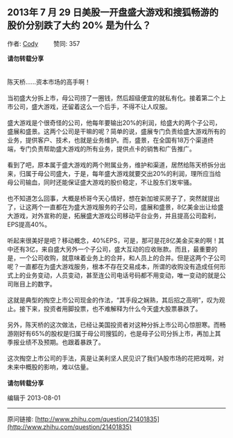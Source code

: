 ## 2013年 7 月 29 日美股一开盘盛大游戏和搜狐畅游的股价分别跌了大约 20% 是为什么？

作者: [Cody](http://www.zhihu.com/people/cody-16)&nbsp;&nbsp;&nbsp;&nbsp;&nbsp;&nbsp;&nbsp;&nbsp; 赞同: 357


<b>请勿转载分享</b><br><br><br>陈天桥......资本市场的高手啊！<br><br>当初盛大分拆上市，母公司捞了一圈钱，然后超级便宜的就私有化。接着第二个上市公司，盛大游戏，还留着这么一个后手，不得不让人叹服。<br><br>盛大游戏是个很奇怪的公司，他每年要输出20%的利润，给盛大的两个子公司，盛展和盛景。这两个公司是干嘛的呢？简单的说，盛展专门负责给盛大游戏所有的业务，提供客户、技术，也就是业务维护。而，盛景，在全国有18万个渠道终端，专门负责帮助盛大游戏的所有业务，提供点卡的销售和广告推广。<br><br>看到了吧，原本属于盛大游戏的两个附属业务，维护和渠道，居然给陈天桥拆分出来，归属于母公司盛大，于是，每年盛大游戏就要交出20%的利润，理所应当给母公司输血，同时还能保证盛大游戏的股价稳定，不让股东们发牢骚。<br><br>也不知道怎么回事，大概是桥哥今天心情好，想在新加坡买房子了，突然就提出了，让这两个一直都在为盛大游戏服务的子公司，盛展和盛景，8亿美金出让给盛大游戏，对外宣称的是，拓展盛大游戏公司移动平台业务，并且提高公司盈利，EPS提高40%。<br><br>听起来很美好是吧？移动概念，40%EPS，可是，那可是花8亿美金买来的啊！其中还有3亿，来自盛大另外一个子公司，盛大互动的应收账款。而且，最重要的是，一个公司收购，就意味着业务上的合并，和人员上的合并。但是这两个子公司呢？一直都在为盛大游戏服务，根本不存在交易成本，所谓的收购没有造成任何形式上的业务变动，人员变动，甚至连公司电话号码都不用变动，唯一变动的就是公司账目上的数字。<br><br>这就是典型的掏空上市公司现金的作法，“其手段之娴熟，其后招之高明”，叹为观止。接下来，投资者用脚投票，也不难解释为什么今天盛大股票暴跌了。<br><br>另外，陈天桥的这次做法，已经让美国投资者对这种分拆上市公司心惊胆寒。而畅游刚好有65%的股权是归属于母公司搜狐的，也是母子公司分拆上市，再加上其季报业绩不及预期。也跟着暴跌了。<br><br>这次掏空上市公司的手法，真是让美利坚人民见识了我们A股市场的花把戏啊，对未来中概股的影响，难以估量。<br><br><b>请勿转载分享</b>



编辑于 2013-08-01



---
原问链接: [http://www.zhihu.com/question/21401835](http://www.zhihu.com/question/21401835)